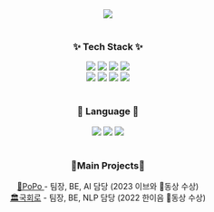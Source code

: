 <div align="center">
  <img src="https://capsule-render.vercel.app/api?type=venom&color=gradient&height=180&section=header&text=Soobin%20Kim&fontSize=75&fontColor=2E3135"/>
</div>

<br/>

<!--
<div align="center">
  안녕하세요! 도전하는 백엔드 개발자 김수빈 입니다. </br>
  신선하고 필요한 서비스를 만들고자 나아가고 있습니다.
</div>
--!>

<h3 align="center">✨ Tech Stack ✨</h3>
<div align="center">
<img src="https://img.shields.io/badge/Spring boot-6DB33F?logo=Spring boot&logoColor=white"></a>
    <img src="https://img.shields.io/badge/JUint5-25A162?logo=JUnit5&logoColor=white">
    <img src="https://img.shields.io/badge/DataJPA-38ACEC?style=flat-square&logo=hibernate&logoColor=white">
    <img src="https://img.shields.io/badge/MySQL-4479A1?logo=MySQL&logoColor=white">
</div>

<div align="center">
<img src="https://img.shields.io/badge/Node.js-592693?logo=Node.js&logoColor=white"></a>
  <img src="https://img.shields.io/badge/MongoDB-BCE261?logo=MongoDB&logoColor=black">
  <img src="https://img.shields.io/badge/Flask-000000?logo=Flask&logoColor=white">
  <img src="https://img.shields.io/badge/AWS-FF9900?logo=Amazon Web Services&logoColor=white">
</div>

<br/>


<h3 align="center">📢 Language 📢</h3>
<div align="center">
    <img src="https://img.shields.io/badge/Java-2F2625?logo=coffeescript&logoColor=white"></a>
    <img src="https://img.shields.io/badge/Python-3776AB?logo=python&logoColor=white">
    <img src="https://img.shields.io/badge/JavaScript-F7DF1E?logo=javascript&logoColor=black">
</div>

<br/>

<div align="center">
<h3 align="center">📍Main Projects📍 </h3>
    <a href="https://github.com/Soobin-329/hatch-server-2023"> 🪩PoPo </a> - 팀장, BE, AI 담당 (2023 이브와 🥉동상 수상) </br>
    <a href="https://github.com/Soobin-329/ToTheAssembly-back"> 🏛️국회로</a> - 팀장, BE, NLP 담당 (2022 한이음 🥉동상 수상)
</div>
